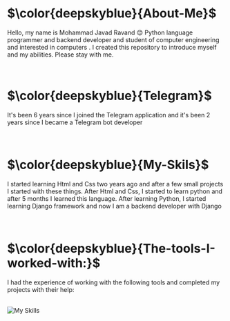 <h1>$\color{deepskyblue}{About-Me}$</h1>

Hello, my name is Mohammad Javad Ravand 😊 Python language programmer and backend developer and student of computer engineering and interested in computers .  I created this repository to introduce myself and my abilities. Please stay with me.


<br>


<h1>$\color{deepskyblue}{Telegram}$</h1>
It's been 6 years since I joined the Telegram application and it's been 2 years since I became a Telegram bot developer


<br>
<br>
<br>



<h1>$\color{deepskyblue}{My-Skils}$</h1>
I started learning Html and Css two years ago and after a few small projects I started with these things. After Html and Css, I started to learn python and after 5 months I learned this language. After learning Python, I started learning Django framework and now I am a backend developer with Django

<br>
<br>
<br>



<h1>$\color{deepskyblue}{The-tools-I-worked-with:}$</h1>
I had the experience of working with the following tools and completed my projects with their help:
<br>
<br>

![My Skills](https://skillicons.dev/icons?i=python,html,css,django,sqlite,stackoverflow,vscode,windows,pycharm)
